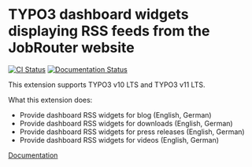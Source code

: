# TYPO3 dashboard widgets displaying RSS feeds from the JobRouter website

[![CI Status](https://github.com/brotkrueml/typo3-jobrouter-rss-widgets/workflows/CI/badge.svg?branch=main)](https://github.com/brotkrueml/typo3-jobrouter-rss-widgets/actions?query=workflow%3ACI)
[![Documentation Status](https://readthedocs.org/projects/typo3-jobrouter-rss-widgets/badge/?version=latest)](https://typo3-jobrouter.readthedocs.io/projects/rss-widgets/)

This extension supports TYPO3 v10 LTS and TYPO3 v11 LTS.

What this extension does:
  * Provide dashboard RSS widgets for blog (English, German)
  * Provide dashboard RSS widgets for downloads (English, German)
  * Provide dashboard RSS widgets for press releases (English, German)
  * Provide dashboard RSS widgets for videos (English, German)

[Documentation](https://typo3-jobrouter.readthedocs.io/projects/rss-widgets/)
